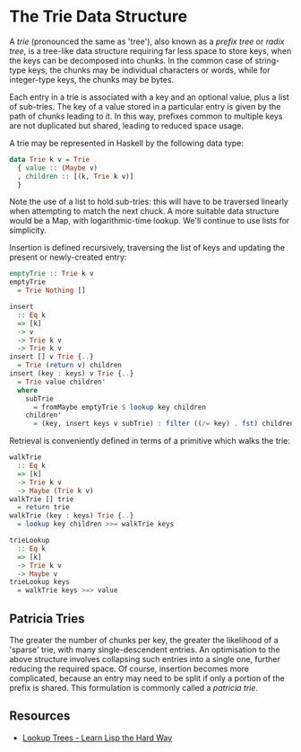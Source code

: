 # The Trie Data Structure

A *trie* (pronounced the same as 'tree'), also known as a *prefix tree*
or *radix tree*, is a tree-like data structure requiring far less
space to store keys, when the keys can be decomposed into chunks. In
the common case of string-type keys, the chunks may be individual
characters or words, while for integer-type keys, the chunks may be
bytes.

Each entry in a trie is associated with a key and an optional value,
plus a list of sub-tries. The key of a value stored in a particular
entry is given by the path of chunks leading to it. In this way,
prefixes common to multiple keys are not duplicated but shared,
leading to reduced space usage.

A trie may be represented in Haskell by the following data type:

```haskell
data Trie k v = Trie
  { value :: (Maybe v)
  , children :: [(k, Trie k v)]
  }
```

Note the use of a list to hold sub-tries: this will have to be
traversed linearly when attempting to match the next chuck. A more
suitable data structure would be a Map, with logarithmic-time
lookup. We'll continue to use lists for simplicity.

Insertion is defined recursively, traversing the list of keys and
updating the present or newly-created entry:

```haskell
emptyTrie :: Trie k v
emptyTrie
  = Trie Nothing []

insert
  :: Eq k
  => [k]
  -> v
  -> Trie k v
  -> Trie k v
insert [] v Trie {..}
  = Trie (return v) children
insert (key : keys) v Trie {..}
  = Trie value children'
  where
    subTrie
      = fromMaybe emptyTrie $ lookup key children
    children'
      = (key, insert keys v subTrie) : filter ((/= key) . fst) children
```

Retrieval is conveniently defined in terms of a primitive which walks
the trie:

```haskell
walkTrie
  :: Eq k
  => [k]
  -> Trie k v
  -> Maybe (Trie k v)
walkTrie [] trie
  = return trie
walkTrie (key : keys) Trie {..}
  = lookup key children >>= walkTrie keys

trieLookup
  :: Eq k
  => [k]
  -> Trie k v
  -> Maybe v
trieLookup keys 
  = walkTrie keys >=> value
```

## Patricia Tries

The greater the number of chunks per key, the greater the likelihood
of a 'sparse' trie, with many single-descendent entries. An
optimisation to the above structure involves collapsing such entries
into a single one, further reducing the required space. Of course,
insertion becomes more complicated, because an entry may need to be
split if only a portion of the prefix is shared. This formulation is
commonly called a *patricia trie*.

## Resources

* [Lookup Trees - Learn Lisp the Hard Way](https://github.com/LispTO/llthw/blob/master/book/1-05-0-lookups-trees.md#exercise-1511)
